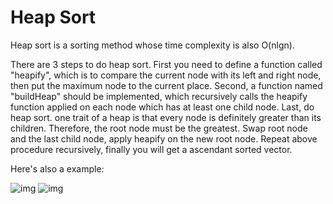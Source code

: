 # Heap Sort

Heap sort is a sorting method whose time complexity is also O(nlgn).

There are 3 steps to do heap sort. First you need to define a function called "heapify", which is to compare the current node with its left
and right node, then put the maximum node to the current place.
Second, a function named "buildHeap" should be implemented, which recursively calls the heapify function applied on each node which has at
least one child node.
Last, do heap sort. one trait of a heap is that every node is definitely greater than its children. Therefore, the root node must be the
greatest. Swap root node and the last child node, apply heapify on the new root node. Repeat above procedure recursively, finally you will
get a ascendant sorted vector.

Here's also a example:

![img](https://github.com/GhostDragon007/Data-Structure-and-Algorithm/blob/master/HeapSort/heapSort_eg1.PNG)
![img](https://github.com/GhostDragon007/Data-Structure-and-Algorithm/blob/master/HeapSort/heapSort_eg2.PNG)

